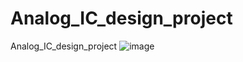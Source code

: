 # Analog_IC_design_project
Analog_IC_design_project
![image](https://github.com/user-attachments/assets/28df879b-762f-40a8-8c9a-905ae0140418)
